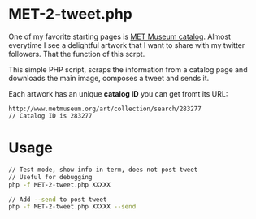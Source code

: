 # MET-2-tweet.php

One of my favorite starting pages is [MET Museum catalog](http://www.metmuseum.org/art/collection?when=A.D.+1900-present&ft=*&noqs=true&rpp=90&pg=10#!?offset=0&pageSize=0&sortBy=Relevance&sortOrder=asc&perPage=100). Almost everytime I see a delightful artwork that I want to share with my twitter followers. That the function of this scrpt.

This simple PHP script, scraps the information from a catalog page and downloads the main image, composes a tweet and sends it.

Each artwork has an unique **catalog ID** you can get fromt its URL:
```
http://www.metmuseum.org/art/collection/search/283277
// Catalog ID is 283277
```

# Usage

```bash
// Test mode, show info in term, does not post tweet
// Useful for debugging
php -f MET-2-tweet.php XXXXX

// Add --send to post tweet
php -f MET-2-tweet.php XXXXX --send
```